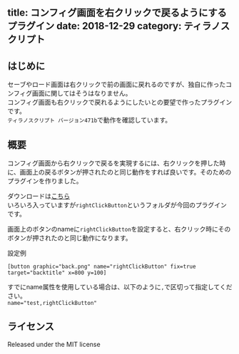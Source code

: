title: コンフィグ画面を右クリックで戻るようにするプラグイン
date: 2018-12-29
category: ティラノスクリプト
---

## はじめに

セーブやロード画面は右クリックで前の画面に戻れるのですが、独自に作ったコンフィグ画面に関してはそうはなりません。  
コンフィグ画面も右クリックで戻れるようにしたいとの要望で作ったプラグインです。  
`ティラノスクリプト バージョン471b`で動作を確認しています。


## 概要

コンフィグ画面から右クリックで戻るを実現するには、右クリックを押した時に、画面上の戻るボタンが押されたのと同じ動作をすれば良いです。そのためのプラグインを作りました。  

ダウンロードは[こちら](https://github.com/kido0617/tyrano-plugin/archive/master.zip)  
いろいろ入っていますが`rightClickButton`というフォルダが今回のプラグインです。

画面上のボタンのnameに`rightClickButton`を設定すると、右クリック時にそのボタンが押されたのと同じ動作になります。

設定例
```
[button graphic="back.png" name="rightClickButton" fix=true target="backtitle" x=800 y=100]
```

すでにname属性を使用している場合は、以下のように`,`で区切って指定してください。  
`name="test,rightClickButton"`


## ライセンス

Released under the MIT license